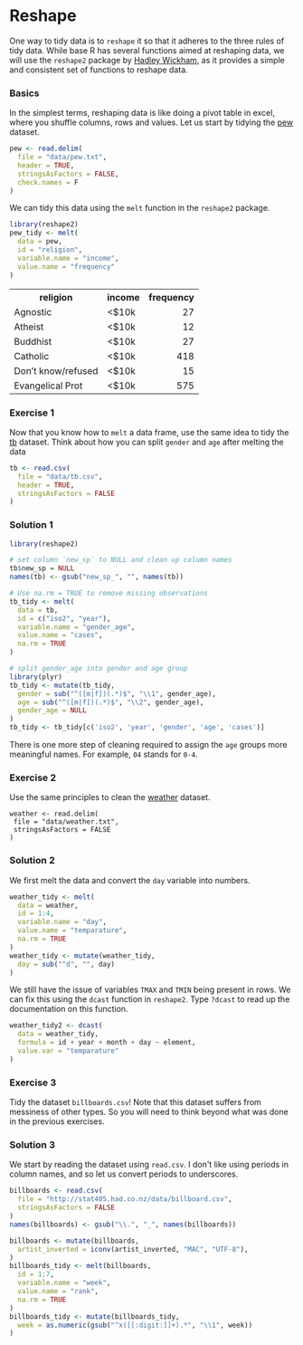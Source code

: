 # Reshape




One way to tidy data is to `reshape` it so that it adheres to the three rules of tidy data. While base R has several functions aimed at reshaping data, we will use the `reshape2` package by [Hadley Wickham](http://github.com/hadley), as it provides a simple and consistent set of functions to reshape data.


### Basics

In the simplest terms, reshaping data is like doing a pivot table in excel, where you shuffle columns, rows and values. Let us start by tidying the [pew](data/pew.txt) dataset.


```r
pew <- read.delim(
  file = "data/pew.txt",
  header = TRUE,
  stringsAsFactors = FALSE,
  check.names = F
)
```


We can tidy this data using the `melt` function in the `reshape2` package.


```r
library(reshape2)
pew_tidy <- melt(
  data = pew,
  id = "religion",
  variable.name = "income",
  value.name = "frequency"
)
```


<!-- html table generated in R 3.0.3 by xtable 1.7-3 package -->
<!-- Tue Apr 15 05:00:02 2014 -->
<TABLE >
<TR> <TH> religion </TH> <TH> income </TH> <TH> frequency </TH>  </TR>
  <TR> <TD> Agnostic </TD> <TD> &lt;$10k </TD> <TD align="right"> 27 </TD> </TR>
  <TR> <TD> Atheist </TD> <TD> &lt;$10k </TD> <TD align="right"> 12 </TD> </TR>
  <TR> <TD> Buddhist </TD> <TD> &lt;$10k </TD> <TD align="right"> 27 </TD> </TR>
  <TR> <TD> Catholic </TD> <TD> &lt;$10k </TD> <TD align="right"> 418 </TD> </TR>
  <TR> <TD> Don’t know/refused </TD> <TD> &lt;$10k </TD> <TD align="right"> 15 </TD> </TR>
  <TR> <TD> Evangelical Prot </TD> <TD> &lt;$10k </TD> <TD align="right"> 575 </TD> </TR>
   </TABLE>


### Exercise 1

Now that you know how to `melt` a data frame, use the same idea to tidy the [tb](data/tb.csv) dataset. Think about how you can split `gender` and `age` after melting the data


```r
tb <- read.csv(
  file = "data/tb.csv",
  header = TRUE,
  stringsAsFactors = FALSE
)
```


### Solution 1



```r
library(reshape2)

# set column `new_sp` to NULL and clean up column names
tb$new_sp = NULL
names(tb) <- gsub("new_sp_", "", names(tb))

# Use na.rm = TRUE to remove missing observations
tb_tidy <- melt(
  data = tb,
  id = c("iso2", "year"),
  variable.name = "gender_age",
  value.name = "cases",
  na.rm = TRUE
)

# split gender_age into gender and age group
library(plyr)
tb_tidy <- mutate(tb_tidy,
  gender = sub("^([m|f])(.*)$", "\\1", gender_age),
  age = sub("^([m|f])(.*)$", "\\2", gender_age),
  gender_age = NULL
)
tb_tidy <- tb_tidy[c('iso2', 'year', 'gender', 'age', 'cases')]
```


There is one more step of cleaning required to assign the `age` groups more meaningful names. For example, `04` stands for `0-4`.

### Exercise 2

Use the same principles to clean the [weather](data/weather.txt) dataset.


```{r}
weather <- read.delim(
 file = "data/weather.txt",
 stringsAsFactors = FALSE
)
```


### Solution 2

We first melt the data and convert the `day` variable into numbers.


```r
weather_tidy <- melt(
  data = weather,
  id = 1:4,
  variable.name = "day",
  value.name = "temparature",
  na.rm = TRUE
)
weather_tidy <- mutate(weather_tidy,
  day = sub("^d", "", day)
)
```


We still have the issue of variables `TMAX` and `TMIN` being present in rows. We can fix this using the `dcast` function in `reshape2`. Type `?dcast` to read up the documentation on this function.


```r
weather_tidy2 <- dcast(
  data = weather_tidy,
  formula = id + year + month + day ~ element,
  value.var = "temparature"
)
```


### Exercise 3

Tidy the dataset `billboards.csv`! Note that this dataset suffers from messiness of other types. So you will need to think beyond what was done in the previous exercises.


### Solution 3

We start by reading the dataset using `read.csv`. I don't like using periods in column names, and so let us convert periods to underscores.


```r
billboards <- read.csv(
  file = "http://stat405.had.co.nz/data/billboard.csv",
  stringsAsFactors = FALSE
)
names(billboards) <- gsub("\\.", "_", names(billboards))
```





```r
billboards <- mutate(billboards,
  artist_inverted = iconv(artist_inverted, "MAC", "UTF-8"),
)
billboards_tidy <- melt(billboards,
  id = 1:7,
  variable.name = "week",
  value.name = "rank",
  na.rm = TRUE
)
billboards_tidy <- mutate(billboards_tidy,
  week = as.numeric(gsub("^x([[:digit:]]+).*", "\\1", week))
)
```




<style>
table{
  display: block;
  margin-left: auto;
  margin-right: auto;
}

.posthidden {display:none}
.postshown {display:inline}
</style>

<script type="text/Javascript">

  function expandcollapse (postid) {
    whichpost = document.getElementById(postid);

     if (whichpost.className=="postshown") {
      whichpost.className="posthidden";
     }
     else {
      whichpost.className="postshown";
     }
  }
</script>


